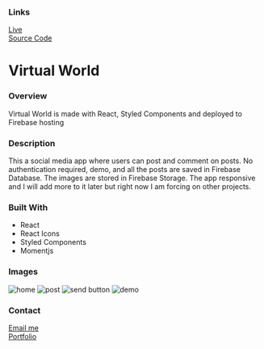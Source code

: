 ### Links

[Live](https://virtual-world-3f2c7.web.app) \
[Source Code](https://github.com/FyerBall/Virtual-World)

# Virtual World

### Overview

Virtual World is made with React, Styled Components and deployed to Firebase hosting

### Description

This a social media app where users can post and comment on posts. No authentication required, demo, and all the posts are saved in Firebase Database. The images are stored in Firebase Storage. The app responsive and I will add more to it later but right now I am forcing on other projects.

### Built With

- React
- React Icons
- Styled Components
- Momentjs

### Images

![home](https://dl.airtable.com/.attachmentThumbnails/2896b179d87d6dede5274d87a20838f9/0aa3eb6e)
![post](https://dl.airtable.com/.attachmentThumbnails/e778442403b35b639d2d039edf3137b5/a933d49a)
![send button](https://dl.airtable.com/.attachments/e5bab7b7d4489885415d913d61727c80/20325aeb/sendbuttondisabledenabled.gif)
![demo](https://dl.airtable.com/.attachments/d75cc81771b235b7b6b3fd42ed76a80d/10869c8b/demo.gif)

### Contact

[Email me](mailto:meshari@meshariabid.com?subject=[GitHub]) \
[Portfolio](https://meshariabid.com/)



